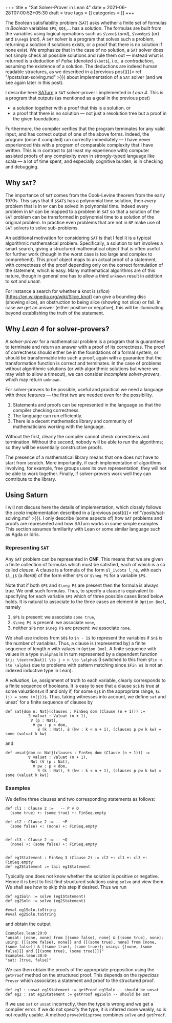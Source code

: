 +++
title = "Sat Solver-Prover in Lean 4"
date = 2021-06-28T07:00:52+05:30
draft = true
tags = []
categories = []
+++

The Boolean satisfiability problem (`SAT`) asks whether a finite set of formulas in _Boolean_ variables `$P$`, `$Q$`,... has a solution. The formulas are built from the variables using logical operations such as `$\vee$` (_and_), `$\wedge$` (_or_) and `$\neg$` (_not_). A _`SAT` solver_ is a program that solves such a problem, returning a solution if solutions exists, or a proof that there is no solution if none exist. We emphasize that in the case of no solution, a `SAT` solver does not simply check all possible solutions and rule them out &mdash; instead what is returned is a deduction of _False_ (denoted `$\bot$`), i.e., a _contradiction_, assuming the existence of a solution. 
The deductions are indeed human readable structures, as we described in a [previous post]({{< ref "/posts/sat-solving.md" >}}) about implementation of a `SAT` solver (and we see again later in this post).

I describe here [SATurn](https://github.com/siddhartha-gadgil/Saturn/)  a `SAT` solver-prover I implemented in _Lean 4_. This is a program that outputs (as mentioned as a goal in the previous post)

- a solution together with a proof that this is a solution, or
- a proof that there is no solution &mdash; not just a resolution tree but a proof in the given foundations.

Furthermore, the compiler verifies that the program terminates for any valid input, and has correct output of one of the above forms. Indeed, the program (once it compiled) ran correctly immediately &mdash; I have never experienced this with a program of comparable complexity that I have written. This is in contrast to (at least my experience with) computer assisted proofs of any complexity even in strongly-typed language like scala  &mdash; a lot of time spent, and especially cognitive burden, is in checking and debugging.

## Why `SAT`?

The importance of `SAT` comes from  the Cook-Levine theorem from the early 1970s. This says that if `$SAT$` has a polynomial time solution, then _every_ problem that is in `NP` can be solved in polynomial time. Indeed every problem in `NP` can be mapped to a problem in `SAT` so that a solution of the `SAT` problem can be transformed in polynomial time to a solution of the original problem. In practice even problems that are not in `NP` make use of `SAT` solvers to solve sub-problems.

An additional motivation for considering `SAT` is that I feel it is a typical algorithmic mathematical problem. Specifically, a solution to `SAT` involves a smart search, giving a structured mathematical object that is often useful for further work (though in the worst case is too large and complex to comprehend). This proof object maps to an actual proof of a statement, with correctness of the proof depending only on the correct formulation of the statement, which is easy. Many mathematical algorithms are of this nature, though in general one has to allow a third `unknown` result in addition to _sat_ and _unsat_. 

For instance a search for whether a knot is (_slice_)[https://en.wikipedia.org/wiki/Slice_knot]  can give a bounding disc (showing slice), an obstruction to being slice (showing not slice) or fail. In case we get an answer (either positive or negative), this will be illuminating beyond establishing the truth of the statement.

## Why _Lean 4_ for solver-provers?

A _solver-prover_ for a mathematical problem is a program that is guaranteed to terminate and return an answer with a proof of its correctness. The proof of correctness should either be in the foundations of a formal system, or should be transformable into such a proof, again with a guarantee that the transformation function is correct and terminates. In the case of problems without algorithmic solutions (or with algorithmic solutions but where we may wish to allow a timeout), we can consider _incomplete solver-provers_, which may return `unknown`.

For solver-provers to be possible, useful and practical we need a language with three features &mdash; the first two are needed even for the possibility.

1. Statements and proofs can be represented in the language so that the compiler checking correctness.
2. The language can run efficiently.
3. There is a decent mathematics library and community of mathematicians working with the language.

Without the first, clearly the compiler cannot check correctness and termination. Without the second, nobody will be able to run the algorithms; so they will be essentially constructive proofs.

The presence of a mathematical library means that one does not have to start from scratch. More importantly, if each implementation of algorithms involving, for example, free groups uses its own representation, they will not be able to work together. Finally, if solver-provers work well they can contribute to the library.

## Using Saturn

I will not discuss here the details of implementation, which closely follows the _scala_ implementation described in a [previous post]({{< ref "/posts/sat-solving.md" >}}). I only describe (some aspects of) how `SAT` problems and proofs are represented and how SATurn works in some simple examples. This section assumes familiarity with Lean or some similar language such as Agda or Idris.

### Representing `SAT`

Any `SAT` problem can be represented in __CNF__. This means that we are given a finite collection of formulas which must be satisfied, each of which is a so called _clause_. A clause is a formula of the form `$l_1\dots l_n$`, with each `$l_j$` (a _literal_) of the form either `$P$` or `$\neg P$` for a variable `$P$`. 

Note that if both `$P$` and `$\neg P$` are present then the formula is always true. We omit such formulas. Thus, to specify a clause is equivalent to specifying for each variable `$P$` which of three possible cases listed below holds. It is natural to associate to the three cases an element in `Option Bool`, namely

1. `$P$` is present: we associate `some true`,
2. `$\neg P$` is present: we associate `none`,
3. neither `$P$` nor `$\neg P$` are present: we associate `none`.

We shall use indices from `$0$` to `$n - 1$` to represent the variables if `$n$` is the number of variables. Thus, a clause is (represented by) a finite sequence of length $n$ with values in `Option Bool`. A finite sequence with values in a type `$\alpha$` is in turn represented by a dependent function 
`$(j: \textrm{Nat}) \to j < n \to \alpha$` (I switched to this from `$Fin n \to \alpha$` due to problems with pattern matching since `$Fin n$` is not an indexed inductive type in Lean).

A _valuation_, i.e, assignment of truth to each variable, clearly corresponds to a finite sequence of booleans. It is easy to see that a clause `$c$` is true at some valuation`$v$` if and only if, for some `$j$` in the appropriate range, `$c (j) = some (v(j))$`. Thus, taking witnesses into account, we define `sat` and unsat` for a finite sequence of clauses by

```lean
def sat{dom n: Nat}(clauses : FinSeq dom (Clause (n + 1))) :=
          ∃ valuat : Valuat (n + 1),  
           ∀ (p : Nat),
            ∀ pw : p < dom, 
              ∃ (k : Nat), ∃ (kw : k < n + 1), (clauses p pw k kw) = some (valuat k kw)
```

and

```lean
def unsat{dom n: Nat}(clauses : FinSeq dom (Clause (n + 1))) :=
          ∀ valuat : Valuat (n + 1),  
           Not (∀ (p : Nat),
            ∀ pw : p < dom,   
              ∃ (k : Nat), ∃ (kw : k < n + 1), (clauses p pw k kw) = some (valuat k kw))
```

### Examples

We define three clauses and two corresponding statements as follows:

```lean
def cl1 : Clause 2 :=   -- P ∨ Q
  (some true) +: (some true) +: FinSeq.empty

def cl2 : Clause 2 := -- ¬P
  (some false) +: (none) +: FinSeq.empty


def cl3 : Clause 2 := -- ¬Q
  (none) +: (some false) +: FinSeq.empty


def eg1Statement : FinSeq 3 (Clause 2) := cl2 +: cl1 +: cl3 +: FinSeq.empty
def eg2Statement := tail eg1Statement
```

Typically one does not know whether the solution is positive or negative. Hence it is best to first find structured solutions using `solve` and view them. We shall see how to skip this step if desired. Thus we run 

```lean
def eg1Soln := solve (eg1Statement)
def eg2Soln := solve (eg2Statement)

#eval eg1Soln.toString
#eval eg2Soln.toString
```

and obtain the output

```lean
Examples.lean:29:0
"unsat: [none, none] from [(some false), none] & [(some true), none]; using: {[(some false), none]} and {[(some true), none] from [none, (some false)] & [(some true), (some true)]; using: {[none, (some false)]} and {[(some true), (some true)]}}"
Examples.lean:30:0
"sat: [true, false]"
```

We can then obtain the proofs of the appropriate proposition using the `getProof` method on the structured proof. This depends on the _typeclass_ `Prover` which associates a statement and proof to the structured proof.

```lean
def eg1 : unsat eg1Statement := getProof eg1Soln -- should be unsat
def eg2 : sat eg2Statement := getProof eg2Soln -- should be sat
```

If we use `sat` or `unsat` incorrectly, then the type is wrong and we get a compiler error. If we do not specify the type, it is inferred more weakly, so is not 
readily usable. A method `proveOrDisprove` combines `solve` and `getProof`.
